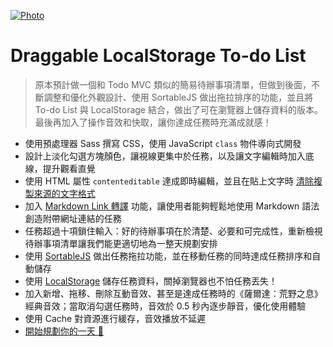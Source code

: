 [![Photo](https://cdn.dribbble.com/users/3800131/screenshots/6757018/_____2019-07-09___11.03.44_4x.png)](https://dribbble.com/raychangdesign)

# Draggable LocalStorage To-do List

> 原本預計做一個和 Todo MVC 類似的簡易待辦事項清單，但做到後面，不斷調整和優化外觀設計、使用 SortableJS 做出拖拉排序的功能，並且將 To-do List 與 LocalStorage 結合，做出了可在瀏覽器上儲存資料的版本。最後再加入了操作音效和快取，讓你達成任務時充滿成就感！

- 使用預處理器 Sass 撰寫 CSS，使用 JavaScript `class` 物件導向式開發
- 設計上淡化勾選方塊顏色，讓視線更集中於任務，以及讓文字編輯時加入底線，提升觀看直覺
- 使用 HTML 屬性 `contenteditable` 達成即時編輯，並且在貼上文字時 [清除複製來源的文字格式](https://developer.mozilla.org/zh-CN/docs/Web/Events/paste)
- 加入 [Markdown Link 轉譯](https://dev.to/mattkenefick/regex-convert-markdown-links-to-html-anchors-f7j) 功能，讓使用者能夠輕鬆地使用 Markdown 語法創造附帶網址連結的任務
- 任務超過十項鎖住輸入：好的待辦事項在於清楚、必要和可完成性，重新檢視待辦事項清單讓我們能更適切地為一整天規劃安排
- 使用 [SortableJS](https://github.com/SortableJS/Sortable) 做出任務拖拉功能，並在移動任務的同時達成任務排序和自動儲存
- 使用 [LocalStorage](https://developer.mozilla.org/zh-TW/docs/Web/API/Window/localStorage) 儲存任務資料，關掉瀏覽器也不怕任務丟失！
- 加入新增、拖移、刪除互動音效、甚至是達成任務時的《薩爾達：荒野之息》經典音效；當取消勾選任務時，音效於 0.5 秒內逐步靜音，優化使用體驗
- 使用 Cache 對資源進行緩存，音效播放不延遲
- [開始規劃你的一天 🙂](https://rayc2045.github.io/draggable-localStorage-todoList/)